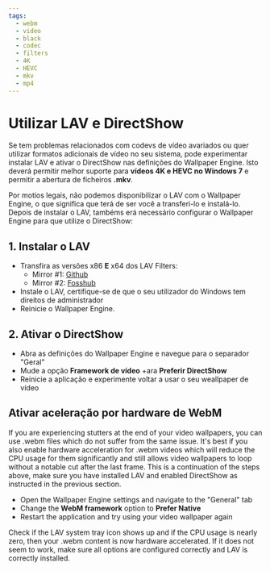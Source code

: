 ```yaml
---
tags:
  - webm
  - video
  - black
  - codec
  - filters
  - 4K
  - HEVC
  - mkv
  - mp4
---
```


# Utilizar LAV e DirectShow
Se tem problemas relacionados com codevs de vídeo avariados ou quer utilizar formatos adicionais de vídeo no seu sistema, pode experimentar instalar LAV e ativar o DirectShow nas definições do Wallpaper Engine. Isto deverá permitir melhor suporte para **vídeos 4K e HEVC no Windows 7** e permitir a abertura de ficheiros **.mkv**.

Por motios legais, não podemos disponibilizar o LAV com o Wallpaper Engine, o que significa que terá de ser você a transferi-lo e instalá-lo. Depois de instalar o LAV, tambéms erá necessário configurar o Wallpaper Engine para que utilize o DirectShow:

## 1. Instalar o LAV
* Transfira as versões x86 **E** x64 dos LAV Filters:
  * Mirror #1: [Github](https://github.com/Nevcairiel/LAVFilters/releases)
  * Mirror #2: [Fosshub](https://www.fosshub.com/LAV-Filters.html)
* Instale o LAV, certifique-se de que o seu utilizador do Windows tem direitos de administrador
* Reinicie o Wallpaper Engine.

## 2. Ativar o DirectShow
* Abra as definições do Wallpaper Engine e navegue para o separador "Geral"
* Mude a opção **Framework de vídeo** +ara **Preferir DirectShow**
* Reinicie a aplicação e experimente voltar a usar o seu weallpaper de vídeo

## Ativar aceleração por hardware de WebM
If you are experiencing stutters at the end of your video wallpapers, you can use .webm files which do not suffer from the same issue. It's best if you also enable hardware acceleration for .webm videos which will reduce the CPU usage for them significantly and still allows video wallpapers to loop without a notable cut after the last frame. This is a continuation of the steps above, make sure you have installed LAV and enabled DirectShow as instructed in the previous section.
* Open the Wallpaper Engine settings and navigate to the "General" tab
* Change the **WebM framework** option to **Prefer Native**
* Restart the application and try using your video wallpaper again

Check if the LAV system tray icon shows up and if the CPU usage is nearly zero, then your .webm content is now hardware accelerated. If it does not seem to work, make sure all options are configured correctly and LAV is correctly installed.